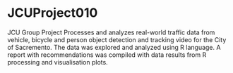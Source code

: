 # JCUProject010
JCU Group Project
Processes and analyzes real-world traffic data from vehicle, bicycle and person object detection and tracking video for the City of Sacremento.
The data was explored and analyzed using R language.
A report with recommendations was compiled with data results from R processing and visualisation plots.
